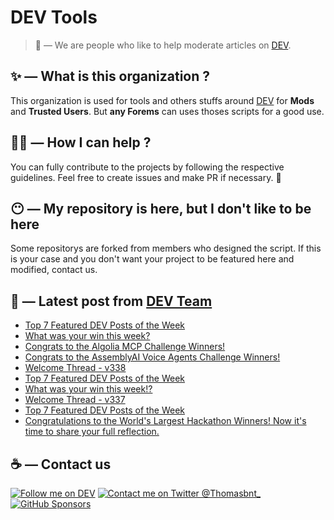 # DEV Tools

> 🔧 — We are people who like to help moderate articles on [DEV](https://dev.to).

## ✨ — What is this organization ?

This organization is used for tools and others stuffs around [DEV](https://dev.to) for **Mods** and **Trusted Users**. But __any Forems__ can uses thoses scripts for a good use.


## 💪🏼 — How I can help ?

You can fully contribute to the projects by following the respective guidelines. Feel free to create issues and make PR if necessary. 🎉

## 😶 — My repository is here, but I don't like to be here

Some repositorys are forked from members who designed the script. If this is your case and you don't want your project to be featured here and modified, contact us.

## 📝 — Latest post from [DEV Team](https://dev.to/devteam)

<!-- BLOG-POST-LIST:START -->
- [Top 7 Featured DEV Posts of the Week](https://dev.to/devteam/top-7-featured-dev-posts-of-the-week-f0f)
- [What was your win this week?](https://dev.to/devteam/what-was-your-win-this-week-3856)
- [Congrats to the Algolia MCP Challenge Winners!](https://dev.to/devteam/congrats-to-the-algolia-mcp-challenge-winners-2ccd)
- [Congrats to the AssemblyAI Voice Agents Challenge Winners!](https://dev.to/devteam/congrats-to-the-assemblyai-voice-agents-challenge-winners-1ppk)
- [Welcome Thread - v338](https://dev.to/devteam/welcome-thread-v338-3d69)
- [Top 7 Featured DEV Posts of the Week](https://dev.to/devteam/top-7-featured-dev-posts-of-the-week-4pmf)
- [What was your win this week!?](https://dev.to/devteam/what-was-your-win-this-week-n0)
- [Welcome Thread - v337](https://dev.to/devteam/welcome-thread-v337-4efm)
- [Top 7 Featured DEV Posts of the Week](https://dev.to/devteam/top-7-featured-dev-posts-of-the-week-1490)
- [Congratulations to the World&#39;s Largest Hackathon Winners! Now it&#39;s time to share your full reflection.](https://dev.to/devteam/congratulations-to-the-worlds-largest-hackathon-winners-now-its-time-to-share-your-full-3df8)
<!-- BLOG-POST-LIST:END -->


## ☕ — Contact us

[![Follow me on DEV](https://img.shields.io/badge/dev.to-%2308090A.svg?&style=for-the-badge&logo=dev.to&logoColor=white&alt=devto)](https://dev.to/thomasbnt)
[![Contact me on Twitter @Thomasbnt_](https://img.shields.io/badge/Contact%20me%20on%20Twitter-%231DA1F2.svg?&style=for-the-badge&logo=twitter&logoColor=white&alt=twitter)](https://twitter.com/messages/1142357270-1142357270?text=Hello,%20I%20contact%20you%20from%20devtotools%20&recipient_id=1142357270) [![GitHub Sponsors](https://img.shields.io/badge/Sponsor%20me-%23EA54AE.svg?&style=for-the-badge&logo=github-sponsors&logoColor=white)](https://github.com/sponsors/thomasbnt)


